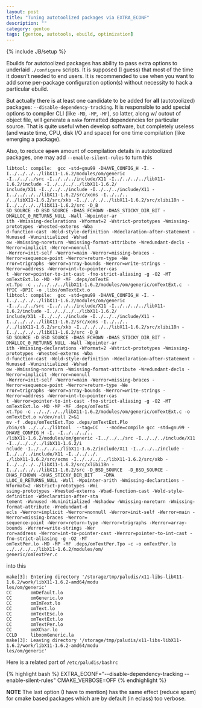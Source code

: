```yaml
---
layout: post
title: "Tuning autotoolized packages via EXTRA_ECONF"
description: ""
category: gentoo
tags: [gentoo, autotools, ebuild, optimization]
---
```

{% include JB/setup %}


Ebuilds for autotoolized packages has ability to pass extra options to underlaid
`./configure` scripts. It is supposed (I guess) that most of the time it doesn't needed to end users.
It is recommended to use when you want to add some per-package configuration option(s)
without necessity to hack a particular ebuild.

But actually there is at least one candidate to be added for **all**
(autotoolized) packages: `--disable-dependency-tracking`. It is responsible to add special options to 
compiler CLI (like `-MD`, `-MP`, `-MF`), so latter, along w/ outout of object file, will generate a 
`make` formatted dependencies for particular source. That is quite useful when develop software, but 
completely useless (and waste time, CPU, disk I/O and space) for one time compilation (like emerging 
a package).

Also, to reduce <del>spam</del> amount of compilation details in autotoolized packages,
one may add `--enable-silent-rules` to turn this

    libtool: compile:  gcc -std=gnu99 -DHAVE_CONFIG_H -I. -I../../../../libX11-1.6.2/modules/om/generic
    -I../../../src -I../../../include/X11 -I../../../../libX11-1.6.2/include -I../../../../libX11-1.6.2/
    include/X11 -I../../../include -I../../../include/X11 -I../../../../libX11-1.6.2/src/xcms -I../../..
    /../libX11-1.6.2/src/xkb -I../../../../libX11-1.6.2/src/xlibi18n -I../../../../libX11-1.6.2/src -D_B
    SD_SOURCE -D_BSD_SOURCE -DHAS_FCHOWN -DHAS_STICKY_DIR_BIT -DMALLOC_0_RETURNS_NULL -Wall -Wpointer-ar
    ith -Wmissing-declarations -Wformat=2 -Wstrict-prototypes -Wmissing-prototypes -Wnested-externs -Wba
    d-function-cast -Wold-style-definition -Wdeclaration-after-statement -Wunused -Wuninitialized -Wshad
    ow -Wmissing-noreturn -Wmissing-format-attribute -Wredundant-decls -Werror=implicit -Werror=nonnull 
    -Werror=init-self -Werror=main -Werror=missing-braces -Werror=sequence-point -Werror=return-type -We
    rror=trigraphs -Werror=array-bounds -Werror=write-strings -Werror=address -Werror=int-to-pointer-cas
    t -Werror=pointer-to-int-cast -fno-strict-aliasing -g -O2 -MT omTextExt.lo -MD -MP -MF .deps/omTextE
    xt.Tpo -c ../../../../libX11-1.6.2/modules/om/generic/omTextExt.c  -fPIC -DPIC -o .libs/omTextExt.o
    libtool: compile:  gcc -std=gnu99 -DHAVE_CONFIG_H -I. -I../../../../libX11-1.6.2/modules/om/generic 
    -I../../../src -I../../../include/X11 -I../../../../libX11-1.6.2/include -I../../../../libX11-1.6.2/
    include/X11 -I../../../include -I../../../include/X11 -I../../../../libX11-1.6.2/src/xcms -I../../..
    /../libX11-1.6.2/src/xkb -I../../../../libX11-1.6.2/src/xlibi18n -I../../../../libX11-1.6.2/src -D_B
    SD_SOURCE -D_BSD_SOURCE -DHAS_FCHOWN -DHAS_STICKY_DIR_BIT -DMALLOC_0_RETURNS_NULL -Wall -Wpointer-ar
    ith -Wmissing-declarations -Wformat=2 -Wstrict-prototypes -Wmissing-prototypes -Wnested-externs -Wba
    d-function-cast -Wold-style-definition -Wdeclaration-after-statement -Wunused -Wuninitialized -Wshad
    ow -Wmissing-noreturn -Wmissing-format-attribute -Wredundant-decls -Werror=implicit -Werror=nonnull 
    -Werror=init-self -Werror=main -Werror=missing-braces -Werror=sequence-point -Werror=return-type -We
    rror=trigraphs -Werror=array-bounds -Werror=write-strings -Werror=address -Werror=int-to-pointer-cas
    t -Werror=pointer-to-int-cast -fno-strict-aliasing -g -O2 -MT omTextExt.lo -MD -MP -MF .deps/omTextE
    xt.Tpo -c ../../../../libX11-1.6.2/modules/om/generic/omTextExt.c -o omTextExt.o >/dev/null 2>&1
    mv -f .deps/omTextExt.Tpo .deps/omTextExt.Plo
    /bin/sh ../../../libtool  --tag=CC   --mode=compile gcc -std=gnu99 -DHAVE_CONFIG_H -I. -I../../../..
    /libX11-1.6.2/modules/om/generic -I../../../src -I../../../include/X11  -I../../../../libX11-1.6.2/i
    nclude -I../../../../libX11-1.6.2/include/X11 -I../../../include -I../../../include/X11 -I../../../.
    ./libX11-1.6.2/src/xcms -I../../../../libX11-1.6.2/src/xkb -I../../../../libX11-1.6.2/src/xlibi18n -
    I../../../../libX11-1.6.2/src -D_BSD_SOURCE  -D_BSD_SOURCE -DHAS_FCHOWN -DHAS_STICKY_DIR_BIT    -DMA
    LLOC_0_RETURNS_NULL -Wall -Wpointer-arith -Wmissing-declarations -Wformat=2 -Wstrict-prototypes -Wmi
    ssing-prototypes -Wnested-externs -Wbad-function-cast -Wold-style-definition -Wdeclaration-after-sta
    tement -Wunused -Wuninitialized -Wshadow -Wmissing-noreturn -Wmissing-format-attribute -Wredundant-d
    ecls -Werror=implicit -Werror=nonnull -Werror=init-self -Werror=main -Werror=missing-braces -Werror=
    sequence-point -Werror=return-type -Werror=trigraphs -Werror=array-bounds -Werror=write-strings -Wer
    ror=address -Werror=int-to-pointer-cast -Werror=pointer-to-int-cast -fno-strict-aliasing -g -O2 -MT 
    omTextPer.lo -MD -MP -MF .deps/omTextPer.Tpo -c -o omTextPer.lo ../../../../libX11-1.6.2/modules/om/
    generic/omTextPer.c

into this

    make[3]: Entering directory '/storage/tmp/paludis/x11-libs-libX11-1.6.2/work/libX11-1.6.2-amd64/modu
    les/om/generic'
    CC       omDefault.lo
    CC       omGeneric.lo
    CC       omImText.lo
    CC       omText.lo
    CC       omTextEsc.lo
    CC       omTextExt.lo
    CC       omTextPer.lo
    CC       omXChar.lo
    CCLD     libxomGeneric.la
    make[3]: Leaving directory '/storage/tmp/paludis/x11-libs-libX11-1.6.2/work/libX11-1.6.2-amd64/modu
    les/om/generic'

Here is a related part of `/etc/paludis/bashrc`

{% highlight bash %}
EXTRA_ECONF="--disable-dependency-tracking --enable-silent-rules"
CMAKE_VERBOSE=OFF
{% endhighlight %}

**NOTE** The last option (I have to mention) has the same effect (reduce spam) for cmake based packages which
are by default (in eclass) too verbose.
